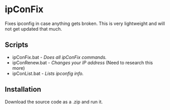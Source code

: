 # ipConFix
Fixes ipconfig in case anything gets broken. This is very lightweight and will not get updated that much.

## Scripts

* ipConFix.bat - *Does all ipConFix commands.*
* ipConRenew.bat - *Changes your IP address* (Need to research this more)
* ipConList.bat - *Lists ipconfig info.*

## Installation

Download the source code as a .zip and run it.
